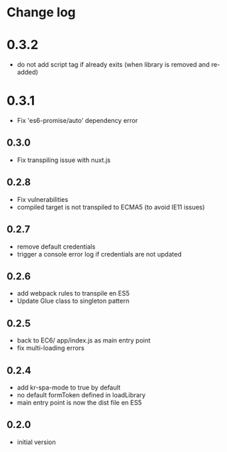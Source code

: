 # Change log

# 0.3.2

- do not add script tag if already exits (when library is removed and re-added)

# 0.3.1

- Fix 'es6-promise/auto' dependency error

## 0.3.0

- Fix transpiling issue with nuxt.js

## 0.2.8

- Fix vulnerabilities
- compiled target is not transpiled to ECMA5 (to avoid IE11 issues)

## 0.2.7

- remove default credentials
- trigger a console error log if credentials are not updated

## 0.2.6

- add webpack rules to transpile en ES5
- Update Glue class to singleton pattern

## 0.2.5

- back to EC6/ app/index.js as main entry point
- fix multi-loading errors

## 0.2.4

- add kr-spa-mode to true by default
- no default formToken defined in loadLibrary
- main entry point is now the dist file en ES5

## 0.2.0

- initial version
